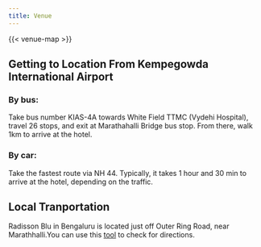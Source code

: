 ```yaml
---
title: Venue
---
```


{{< venue-map >}}

## Getting to Location From Kempegowda International Airport

### By bus:
Take bus number KIAS-4A towards White Field TTMC (Vydehi Hospital), travel 26 stops, and exit at Marathahalli Bridge bus stop. From there, walk 1km to arrive at the hotel. 

### By car:
Take the fastest route via NH 44. Typically, it takes 1 hour and 30 min to arrive at the hotel, depending on the traffic.

## Local Tranportation

Radisson Blu in Bengaluru is located just off Outer Ring Road, near Marathhalli.You can use this [tool](https://www.radissonhotels.com/en-us/hotels/radisson-blu-bengaluru-outer-ring-road/contact) to check for directions. 
